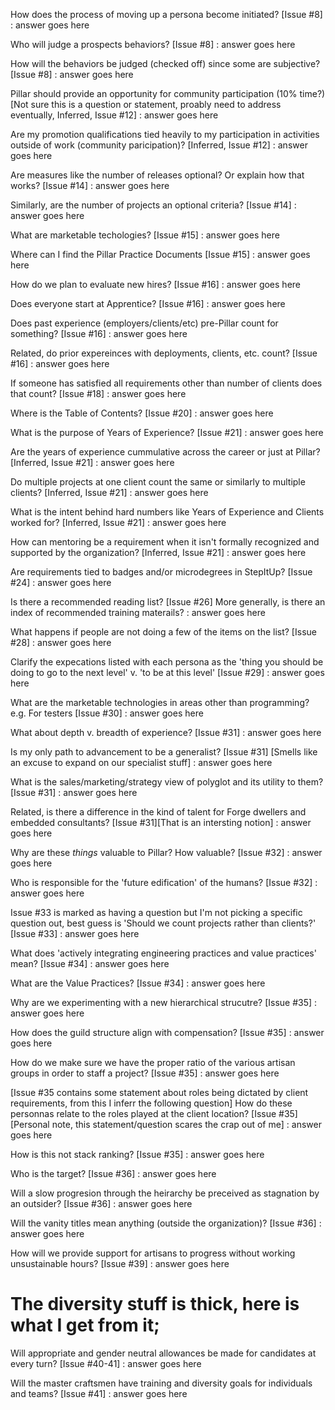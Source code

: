 How does the process of moving up a persona become initiated? [Issue #8]
: answer goes here

Who will judge a prospects behaviors? [Issue #8]
: answer goes here

How will the behaviors be judged (checked off) since some are subjective? [Issue #8]
: answer goes here

Pillar should provide an opportunity for community participation (10% time?) [Not sure this is a question or statement, proably need to address eventually, Inferred, Issue #12]
: answer goes here

Are my promotion qualifications tied heavily to my participation in activities outside of work (community paricipation)? [Inferred, Issue #12]
: answer goes here

Are measures like the number of releases optional? Or explain how that works? [Issue #14]
: answer goes here

Similarly, are the number of projects an optional criteria? [Issue #14]
: answer goes here

What are marketable techologies? [Issue #15]
: answer goes here

Where can I find the Pillar Practice Documents [Issue #15]
: answer goes here

How do we plan to evaluate new hires? [Issue #16]
: answer goes here

Does everyone start at Apprentice? [Issue #16]
: answer goes here

Does past experience (employers/clients/etc) pre-Pillar count for something? [Issue #16]
: answer goes here

Related, do prior expereinces with deployments, clients, etc. count? [Issue #16]
: answer goes here

If someone has satisfied all requirements other than number of clients does that count? [Issue #18]
: answer goes here

Where is the Table of Contents? [Issue #20]
: answer goes here

What is the purpose of Years of Experience? [Issue #21]
: answer goes here

Are the years of experience cummulative across the career or just at Pillar? [Inferred, Issue #21]
: answer goes here

Do multiple projects at one client count the same or similarly to multiple clients? [Inferred, Issue #21]
: answer goes here

What is the intent behind hard numbers like Years of Experience and Clients worked for? [Inferred, Issue #21]
: answer goes here

How can mentoring be a requirement when it isn't formally recognized and supported by the organization? [Inferred, Issue #21]
: answer goes here

Are requirements tied to badges and/or microdegrees in StepItUp? [Issue #24]
: answer goes here

Is there a recommended reading list? [Issue #26] More generally, is there an index of recommended training materails?
: answer goes here

What happens if people are not doing a few of the items on the list? [Issue #28]
: answer goes here

Clarify the expecations listed with each persona as the 'thing you should be doing to go to the next level' v. 'to be at this level' [Issue #29]
: answer goes here

What are the marketable technologies in areas other than programming? e.g. For testers [Issue #30]
: answer goes here

What about depth v. breadth of experience? [Issue #31]
: answer goes here

Is my only path to advancement to be a generalist? [Issue #31] [Smells like an excuse to expand on our specialist stuff]
: answer goes here

What is the sales/marketing/strategy view of polyglot and its utility to them? [Issue #31]
: answer goes here

Related, is there a difference in the kind of talent for Forge dwellers and embedded consultants? [Issue #31][That is an intersting notion]
: answer goes here

Why are these *things* valuable to Pillar? How valuable? [Issue #32]
: answer goes here

Who is responsible for the 'future edification' of the humans? [Issue #32]
: answer goes here

Issue #33 is marked as having a question but I'm not picking a specific question out, best guess is 'Should we count projects rather than clients?' [Issue #33]
: answer goes here

What does 'actively integrating engineering practices and value practices' mean? [Issue #34]
: answer goes here

What are the Value Practices? [Issue #34]
: answer goes here

Why are we experimenting with a new hierarchical strucutre? [Issue #35]
: answer goes here

How does the guild structure align with compensation? [Issue #35]
: answer goes here

How do we make sure we have the proper ratio of the various artisan groups in order to staff a project? [Issue #35]
: answer goes here

[Issue #35 contains some statement about roles being dictated by client requirements, from this I inferr the following question] How do these personnas relate to the roles played at the client location? [Issue #35] [Personal note, this statement/question scares the crap out of me]
: answer goes here

How is this not stack ranking? [Issue #35]
: answer goes here

Who is the target? [Issue #36]
: answer goes here

Will a slow progresion through the heirarchy be preceived as stagnation by an outsider? [Issue #36]
: answer goes here

Will the vanity titles mean anything (outside the organization)? [Issue #36]
: answer goes here

How will we provide support for artisans to progress without working unsustainable hours? [Issue #39]
: answer goes here

# The diversity stuff is thick, here is what I get from it;

Will appropriate and gender neutral allowances be made for candidates at every turn? [Issue #40-41]
: answer goes here

Will the master craftsmen have training and diversity goals for individuals and teams? [Issue #41]
: answer goes here
